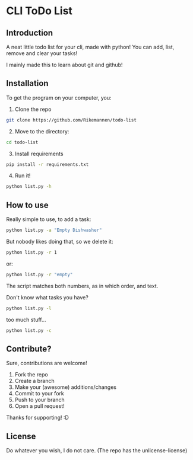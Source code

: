 # CLI ToDo List

## Introduction
A neat little todo list for your cli, made with python! You can add, list, remove and clear your tasks!

I mainly made this to learn about git and github!

## Installation

To get the program on your computer, you:

1. Clone the repo

```bash
git clone https://github.com/Rikemannen/todo-list
```

2. Move to the directory:

```bash
cd todo-list
```

3. Install requirements

```bash
pip install -r requirements.txt
```

4. Run it!

```bash
python list.py -h
```

## How to use

Really simple to use, to add a task:

```bash
python list.py -a "Empty Dishwasher"
```

But nobody likes doing that, so we delete it:

```bash
python list.py -r 1
```

or:

```bash
python list.py -r "empty"
```

The script matches both numbers, as in which order, and text.

Don't know what tasks you have?

```bash
python list.py -l
```

too much stuff...

```bash
python list.py -c
```

## Contribute?

Sure, contributions are welcome!

1. Fork the repo
2. Create a branch
3. Make your (awesome) additions/changes
4. Commit to your fork
5. Push to your branch
6. Open a pull request!

Thanks for supporting! :D

## License

Do whatever you wish, I do not care.
(The repo has the unlicense-license)